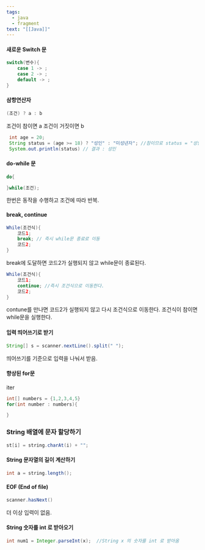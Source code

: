 ```yaml
---
tags:
  - java
  - fragment
text: "[[Java]]"
---
```


#### 새로운 Switch 문
~~~java
switch(변수){
	case 1 -> ;
	case 2 -> ;
	default -> ;
}
~~~

#### 삼항연산자
~~~java
(조건) ? a : b
~~~
조건이 참이면  a
조건이 거짓이면 b

~~~java
 int age = 20;
 String status = (age >= 18) ? "성인" : "미성년자"; //참이므로 status = "성인"
 System.out.println(status) // 결과 : 성인
 ~~~

#### do-while 문
~~~java
do{

}while(조건);
~~~
한번은 동작을 수행하고 조건에 따라 반복.

#### break, continue

~~~java
While(조건식){
	코드1;
	break; // 즉시 while문 종료로 이동
	코드2;
}
~~~
break에 도달하면 코드2가 실행되지 않고 while문이 종료된다.
~~~java
While(조건식){
	코드1;
	continue; //즉시 조건식으로 이동한다.
	코드2;
}
~~~
contune를 만나면 코드2가 실행되지 않고 다시 조건식으로 이동한다.
조건식이 참이면 while문을 실행한다.

#### 입력 띄어쓰기로 받기

~~~java
String[] s = scanner.nextLine().split(" ");
~~~
띄어쓰기를 기준으로 입력을 나눠서 받음.


#### 향상된 for문
iter
~~~java
int[] numbers = {1,2,3,4,5}
for(int number : numbers){

}
~~~

###  String 배열에 문자 할당하기
~~~java
st[i] = string.charAt(i) + "";  
~~~

#### String 문자열의 길이 계산하기
~~~java
int a = string.length();
~~~

#### EOF (End of file)
~~~java
scanner.hasNext()
~~~
더 이상 입력이 없음.

#### String 숫자를 int 로 받아오기
~~~java
int num1 = Integer.parseInt(x);  //String x 의 숫자를 int 로 받아옴
~~~